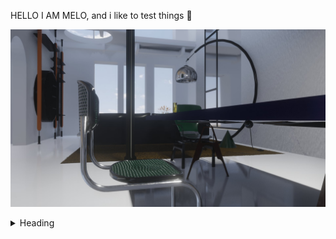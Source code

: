 HELLO I AM MELO, and i like to test things 👾

[<img src="study1_chairMarcelBreuer_eeveTest.jpg"/>]() 

<details>
<summary>Heading</summary>
    + markdown list 1
        + nested list 1
        + nested list 2
    + markdown list 2
    [<img src="study1_chairMarcelBreuer_eeveTest.jpg"/>]() 
</details>
